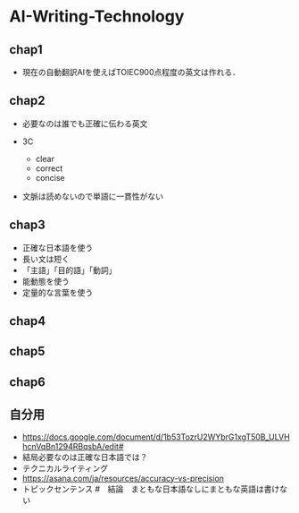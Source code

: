 # AI-Writing-Technology

## chap1
* 現在の自動翻訳AIを使えばTOIEC900点程度の英文は作れる．
## chap2
* 必要なのは誰でも正確に伝わる英文

* 3C
  * clear
  * correct
  * concise
* 文脈は読めないので単語に一貫性がない
## chap3
* 正確な日本語を使う
* 長い文は短く
* 「主語」「目的語」「動詞」
* 能動態を使う
* 定量的な言葉を使う
## chap4

## chap5

## chap6
## 自分用
* https://docs.google.com/document/d/1b53TozrU2WYbrG1xgT50B_ULVHhcnVqBn1294RBqsbA/edit#
* 結局必要なのは正確な日本語では？
* テクニカルライティング
* https://asana.com/ja/resources/accuracy-vs-precision
* トピックセンテンス
#　結論　まともな日本語なしにまともな英語は書けない